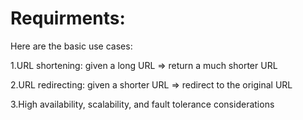 # Requirments:

Here are the basic use cases:

1.URL shortening: given a long URL => return a much shorter URL

2.URL redirecting: given a shorter URL => redirect to the original URL

3.High availability, scalability, and fault tolerance considerations